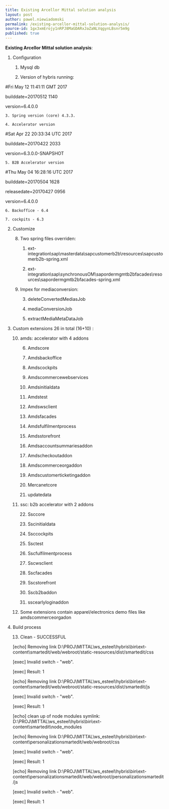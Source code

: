 ```yaml
---
title: Existing Arcellor Mittal solution analysis
layout: post
author: pawel.niewiadomski
permalink: /existing-arcellor-mittal-solution-analysis/
source-id: 1gx3xmErojy1nRPJ8MaGDARxJaZaNLVqgynLBsnr5m9g
published: true
---
```

**Existing Arcellor Mittal solution analysis**:

1. Configuration

    1. Mysql db

    2. Version of hybris running:

#Fri May 12 11:41:11 GMT 2017

builddate=20170512 1140

version=6.4.0.0

    3. Spring version (core) 4.3.3.

    4. Accelerator version

#Sat Apr 22 20:33:34 UTC 2017

builddate=20170422 2033

version=6.3.0.0-SNAPSHOT

    5. B2B Accelerator version

#Thu May 04 16:28:16 UTC 2017

builddate=20170504 1628

releasedate=20170427 0956

version=6.4.0.0

    6. Backoffice - 6.4

    7. cockpits - 6.3

2. Customize 

    8. Two spring files overriden:

        1. ext-integration\sap\masterdata\sapcustomerb2b\resources\sapcustomerb2b-spring.xml

        2. ext-integration\sap\synchronousOM\sapordermgmtb2bfacades\resources\sapordermgmtb2bfacades-spring.xml

    9. Impex for mediaconversion:

        3. deleteConvertedMediasJob

        4. mediaConversionJob

        5. extractMediaMetaDataJob

3. Custom extensions 26 in total (16+10) :

    10. amds: accelerator with 4 addons

        6. Amdscore

        7. Amdsbackoffice

        8. Amdscockpits

        9. Amdscommercewebservices

        10. Amdsinitialdata

        11. Amdstest

        12. Amdswsclient

        13. Amdsfacades

        14. Amdsfulfilmentprocess

        15. Amdsstorefront

        16. Amdsaccountsummariesaddon

        17. Amdscheckoutaddon

        18. Amdscommerceorgaddon

        19. Amdscustomerticketingaddon

        20. Mercanetcore

        21. updatedata

    11. ssc: b2b accelerator with 2 addons

        22. Ssccore

        23. Sscinitialdata

        24. Ssccockpits

        25. Ssctest

        26. Sscfulfilmentprocess

        27. Sscwsclient

        28. Sscfacades

        29. Sscstorefront

        30. Sscb2baddon

        31. sscearlyloginaddon

    12. Some extensions contain apparel/electronics demo files like amdscommerceorgadon

4. Build process

    13. Clean - SUCCESSFUL

   [echo] Removing link D:\PROJ\MITTAL\ws_esteel\hybris\bin\ext-content\smartedit/web/webroot/static-resources/dist/smartedit/css

 	[exec] Invalid switch - "web".

 	[exec] Result: 1

 	[echo] Removing link D:\PROJ\MITTAL\ws_esteel\hybris\bin\ext-content\smartedit/web/webroot/static-resources/dist/smartedit/js

 	[exec] Invalid switch - "web".

 	[exec] Result: 1

 	[echo] clean up of node modules symlink: D:\PROJ\MITTAL\ws_esteel\hybris\bin\ext-content\smartedit\node_modules

 	[echo] Removing link D:\PROJ\MITTAL\ws_esteel\hybris\bin\ext-content\personalizationsmartedit/web/webroot/css

 	[exec] Invalid switch - "web".

 	[exec] Result: 1

 	[echo] Removing link D:\PROJ\MITTAL\ws_esteel\hybris\bin\ext-content\personalizationsmartedit/web/webroot/personalizationsmartedit/js

 	[exec] Invalid switch - "web".

 	[exec] Result: 1

